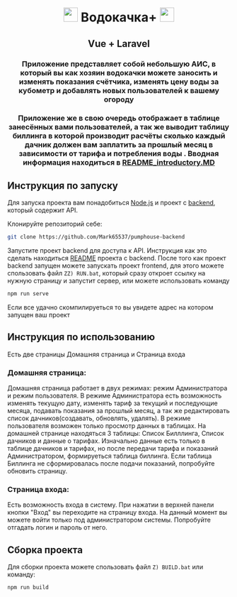<h1 align="center"><img src="https://vuejs.org/logo.svg" height="32"/> Водокачка+ <img src="https://vuejs.org/logo.svg" height="32"/></h1>
<h2 align="center">Vue + Laravel</h2>
<h3 align="center">Приложение представляет собой небольшую АИС, в который вы как хозяин водокачки можете заносить и изменять показания счётчика, изменять цену воды за кубометр и добавлять новых пользователей к вашему огороду</h3>
<h3 align="center">Приложение же в свою очередь отображает в таблице занесённых вами пользователей, а так же выводит таблицу биллинга в которой 
производит расчёты сколько каждый дачник должен вам заплатить за прошлый месяц в зависимости от тарифа и потребления воды .
Вводная информация находиться в <a href="https://github.com/Mark65537/pumphouse-frontend/blob/master/README_introductory.MD">README_introductory.MD</a></h3>

## Инструкция по запуску
Для запуска проекта вам понадобиться <a href="https://nodejs.org/en">Node.js</a> и проект с <a href="https://github.com/Mark65537/pumphouse-backend">backend</a>, который содержит API.

Клонируйте репозиторий  себе:

```sh
git clone https://github.com/Mark65537/pumphouse-backend
```

Запустите проект backend для доступа к API.
Инструкция как это сделать находиться <a href="https://github.com/Mark65537/pumphouse-backend/README.MD">README</a>
проекта с backend.
После того как проект backend запущен можете запускать
проект frontend, для этого можете спользовать файл 
`ZZ) RUN.bat`, который сразу откроет ссылку на нужную страницу
и запустит сервер, или можете использовать команду
```bat
npm run serve
```
Если все удачно скомпилируеться то вы увидете адрес на 
котором запущен ваш проект 
## Инструкция по использованию
Есть две страницы Домашняя страница и Страница входа

### Домашняя страница:
Домашняя страница работает в двух режимах: режим Администратора и режим пользователя. В режиме Администратора есть возможность изменять текущую дату, изменять тариф за текущий и последующие месяца, подавать показания за прошлый месяц, а так же редактировать список дачников(создавать, обновлять, удалять). В режиме пользователя возможен только просмотр данных в таблицах. На домашней странице находяться 3 таблицы: Список Билллинга, Список дачников и данные о тарифах. Изначально данные есть только в таблице дачников и тарифах, но после передачи тарифа и показаний Администратором, формируеться таблица биллинга.
Если таблица Биллинга не сформировалась после подачи показаний, попробуйте обновить страницу.

### Страница входа:
Есть возможность входа в систему. При нажатии в верхней панели 
кнопки "Вход" вы переходите на страницу входа. На данный 
момент вы можете войти только под администратором системы.
Попробуйте отгадать логин и пароль от него.

## Сборка проекта

Для сборки проекта можете спользовать файл 
`Z) BUILD.bat` или команду:
```sh
npm run build
```